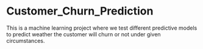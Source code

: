 # Customer_Churn_Prediction
This is a machine learning project where we test different predictive models to predict weather the customer will churn or not under given circumstances.
